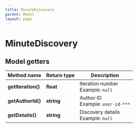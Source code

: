 ```yaml
---
title: MinuteDiscovery
parent: Model
layout: page
---
```


# MinuteDiscovery

## Model getters

Method name | Return type | Description
------------ | ------------- | -------------
**getIteration()** | **float** | Iteration number <br>Example: `null` 
**getAuthorId()** | **string** | Author ID <br>Example: `user-id-***` 
**getDetails()** | **string** | Discovery details <br>Example: `null` 

